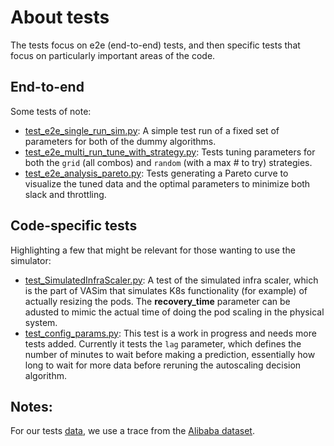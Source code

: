 # About tests

The tests focus on e2e (end-to-end) tests, and then specific tests that focus on particularly important areas of the code.


## End-to-end
Some tests of note:
* [test_e2e_single_run_sim.py](test_e2e_single_run_sim.py): A simple test run of a fixed set of parameters for both of the dummy algorithms.
* [test_e2e_multi_run_tune_with_strategy.py](test_e2e_multi_run_tune_with_strategy.py): Tests tuning parameters for both the `grid` (all combos) and `random` (with a max # to try) strategies.
* [test_e2e_analysis_pareto.py](test_e2e_analysis_pareto.py): Tests generating a Pareto curve to visualize the tuned data and the optimal parameters to minimize both slack and throttling.


## Code-specific tests
Highlighting a few that might be relevant for those wanting to use the simulator:
* [test_SimulatedInfraScaler.py](test_SimulatedInfraScaler.py): A test of the simulated infra scaler, which is the part of VASim that simulates K8s functionality (for example) of actually resizing the pods. The **recovery_time** parameter can be adusted to mimic the actual time of doing the pod scaling in the physical system.
* [test_config_params.py](test_config_params.py): This test is a work in progress and needs more tests added. Currently it tests the `lag` parameter, which defines the number of minutes to wait before making a prediction, essentially how long to wait for more data before reruning the autoscaling decision algorithm.


## Notes:
For our tests [data](test_data/), we use a trace from the [Alibaba dataset](https://github.com/alibaba/clusterdata).